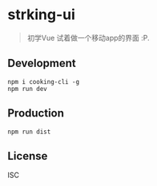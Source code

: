 # strking-ui
> 初学Vue 试着做一个移动app的界面 :P.

## Development

```shell
npm i cooking-cli -g
npm run dev
```

## Production
```
npm run dist
```

## License
ISC

